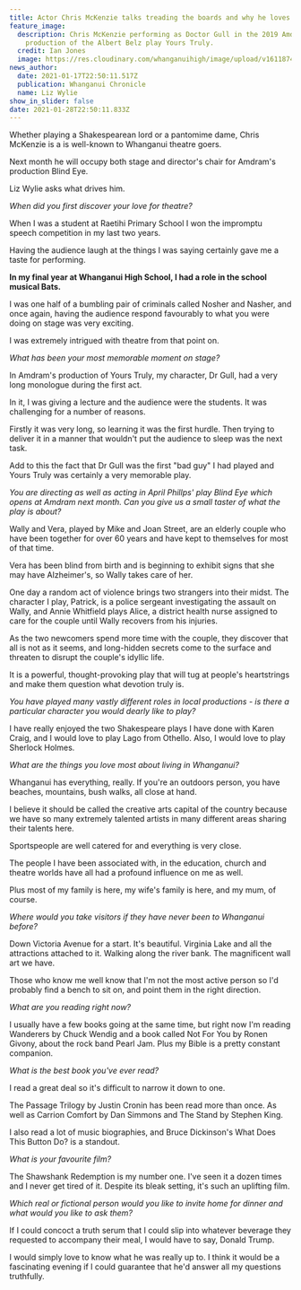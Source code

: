 ```yaml
---
title: Actor Chris McKenzie talks treading the boards and why he loves Whanganui
feature_image:
  description: Chris McKenzie performing as Doctor Gull in the 2019 Amdram
    production of the Albert Belz play Yours Truly.
  credit: Ian Jones
  image: https://res.cloudinary.com/whanganuihigh/image/upload/v1611874405/News/Chris_McKenzie._Chron_18.1.21.jpg
news_author:
  date: 2021-01-17T22:50:11.517Z
  publication: Whanganui Chronicle
  name: Liz Wylie
show_in_slider: false
date: 2021-01-28T22:50:11.833Z
---
```

Whether playing a Shakespearean lord or a pantomime dame, Chris McKenzie is a is well-known to Whanganui theatre goers.

Next month he will occupy both stage and director's chair for Amdram's production Blind Eye.

Liz Wylie asks what drives him.

*When did you first discover your love for theatre?*

When I was a student at Raetihi Primary School I won the impromptu speech competition in my last two years.

Having the audience laugh at the things I was saying certainly gave me a taste for performing.

**In my final year at Whanganui High School, I had a role in the school musical Bats.**

I was one half of a bumbling pair of criminals called Nosher and Nasher, and once again, having the audience respond favourably to what you were doing on stage was very exciting.

I was extremely intrigued with theatre from that point on.

*What has been your most memorable moment on stage?*

In Amdram's production of Yours Truly, my character, Dr Gull, had a very long monologue during the first act.

In it, I was giving a lecture and the audience were the students. It was challenging for a number of reasons.

Firstly it was very long, so learning it was the first hurdle. Then trying to deliver it in a manner that wouldn't put the audience to sleep was the next task.

Add to this the fact that Dr Gull was the first "bad guy" I had played and Yours Truly was certainly a very memorable play.

*You are directing as well as acting in April Phillps' play Blind Eye which opens at Amdram next month. Can you give us a small taster of what the play is about?*

Wally and Vera, played by Mike and Joan Street, are an elderly couple who have been together for over 60 years and have kept to themselves for most of that time.

Vera has been blind from birth and is beginning to exhibit signs that she may have Alzheimer's, so Wally takes care of her.

One day a random act of violence brings two strangers into their midst. The character I play, Patrick, is a police sergeant investigating the assault on Wally, and Annie Whitfield plays Alice, a district health nurse assigned to care for the couple until Wally recovers from his injuries.

As the two newcomers spend more time with the couple, they discover that all is not as it seems, and long-hidden secrets come to the surface and threaten to disrupt the couple's idyllic life.

It is a powerful, thought-provoking play that will tug at people's heartstrings and make them question what devotion truly is.

*You have played many vastly different roles in local productions - is there a particular character you would dearly like to play?*

I have really enjoyed the two Shakespeare plays I have done with Karen Craig, and I would love to play Lago from Othello. Also, I would love to play Sherlock Holmes.

*What are the things you love most about living in Whanganui?*

Whanganui has everything, really. If you're an outdoors person, you have beaches, mountains, bush walks, all close at hand.

I believe it should be called the creative arts capital of the country because we have so many extremely talented artists in many different areas sharing their talents here.

Sportspeople are well catered for and everything is very close.

The people I have been associated with, in the education, church and theatre worlds have all had a profound influence on me as well.

Plus most of my family is here, my wife's family is here, and my mum, of course.

*Where would you take visitors if they have never been to Whanganui before?*

Down Victoria Avenue for a start. It's beautiful. Virginia Lake and all the attractions attached to it. Walking along the river bank. The magnificent wall art we have.

Those who know me well know that I'm not the most active person so I'd probably find a bench to sit on, and point them in the right direction.

*What are you reading right now?*

I usually have a few books going at the same time, but right now I'm reading Wanderers by Chuck Wendig and a book called Not For You by Ronen Givony, about the rock band Pearl Jam. Plus my Bible is a pretty constant companion.

*What is the best book you've ever read?*

I read a great deal so it's difficult to narrow it down to one.

The Passage Trilogy by Justin Cronin has been read more than once. As well as Carrion Comfort by Dan Simmons and The Stand by Stephen King.

I also read a lot of music biographies, and Bruce Dickinson's What Does This Button Do? is a standout.

*What is your favourite film?*

The Shawshank Redemption is my number one. I've seen it a dozen times and I never get tired of it. Despite its bleak setting, it's such an uplifting film.

*Which real or fictional person would you like to invite home for dinner and what would you like to ask them?*

If I could concoct a truth serum that I could slip into whatever beverage they requested to accompany their meal, I would have to say, Donald Trump.

I would simply love to know what he was really up to. I think it would be a fascinating evening if I could guarantee that he'd answer all my questions truthfully.